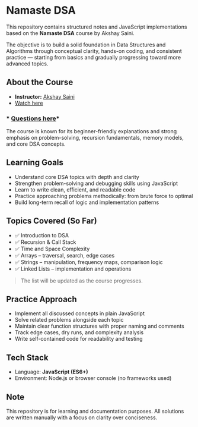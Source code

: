 # Namaste DSA

This repository contains structured notes and JavaScript implementations based on the **Namaste DSA** course by Akshay Saini.

The objective is to build a solid foundation in Data Structures and Algorithms through conceptual clarity, hands-on coding, and consistent practice — starting from basics and gradually progressing toward more advanced topics.


## About the Course

* **Instructor:** [Akshay Saini](https://www.linkedin.com/in/akshaymarch7/?originalSubdomain=in)
* [Watch here](https://namastedev.com/learn/namaste-dsa)
### * [Questions here](https://github.com/sh1v-max/Namaste-Dev/tree/main/NamasteDSA)*

The course is known for its beginner-friendly explanations and strong emphasis on problem-solving, recursion fundamentals, memory models, and core DSA concepts.


## Learning Goals

* Understand core DSA topics with depth and clarity
* Strengthen problem-solving and debugging skills using JavaScript
* Learn to write clean, efficient, and readable code
* Practice approaching problems methodically: from brute force to optimal
* Build long-term recall of logic and implementation patterns


## Topics Covered (So Far)

* ✅ Introduction to DSA
* ✅ Recursion & Call Stack
* ✅ Time and Space Complexity
* ✅ Arrays – traversal, search, edge cases
* ✅ Strings – manipulation, frequency maps, comparison logic
* ✅ Linked Lists – implementation and operations

> The list will be updated as the course progresses.


## Practice Approach

* Implement all discussed concepts in plain JavaScript
* Solve related problems alongside each topic
* Maintain clear function structures with proper naming and comments
* Track edge cases, dry runs, and complexity analysis
* Write self-contained code for readability and testing



## Tech Stack

* Language: **JavaScript (ES6+)**
* Environment: Node.js or browser console (no frameworks used)


## Note

This repository is for learning and documentation purposes.
All solutions are written manually with a focus on clarity over conciseness.
